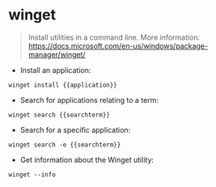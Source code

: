 # winget

> Install utilities in a command line.
> More information: <https://docs.microsoft.com/en-us/windows/package-manager/winget/>

- Install an application:

`winget install {{application}}`

- Search for applications relating to a term:

`winget search {{searchterm}}`

- Search for a specific application:

`winget search -e {{searchterm}}`

- Get information about the Winget utility:

`winget --info`
